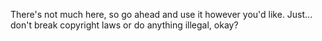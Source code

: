 There's not much here, so go ahead and use it however you'd like.  Just... don't break copyright laws or do anything illegal, okay?
